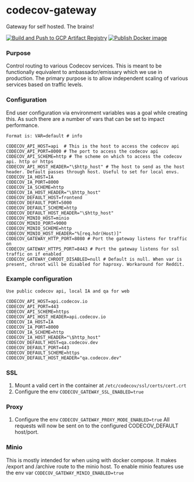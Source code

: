 # codecov-gateway
Gateway for self hosted. The brains!

[![Build and Push to GCP Artifact Registry](https://github.com/codecov/codecov-gateway/actions/workflows/gcr.yml/badge.svg)](https://github.com/codecov/codecov-gateway/actions/workflows/gcr.yml)
[![Publish Docker image](https://github.com/codecov/codecov-gateway/actions/workflows/release.yml/badge.svg)](https://github.com/codecov/codecov-gateway/actions/workflows/release.yml)

### Purpose
Control routing to various Codecov services. This is meant to be functionally equivalent to ambassador/emissary which we use in production. The primary purpose is to allow independent scaling of various services based on traffic levels.

### Configuration
End user configuration via environment variables was a goal while creating this. As such there are a number of vars that can be set to impact performance.
```text
Format is: VAR=default # info

CODECOV_API_HOST=api  # This is the host to access the codecov api
CODECOV_API_PORT=8000 # The port to access the codecov api
CODECOV_API_SCHEME=http # The scheme on which to access the codecov api. http or https
CODECOV_API_HOST_HEADER="\$http_host" # The host to send as the host header. Default passes through host. Useful to set for local envs.
CODECOV_IA_HOST=IA
CODECOV_IA_PORT=8000
CODECOV_IA_SCHEME=http
CODECOV_IA_HOST_HEADER="\$http_host"
CODECOV_DEFAULT_HOST=frontend
CODECOV_DEFAULT_PORT=5000
CODECOV_DEFAULT_SCHEME=http
CODECOV_DEFAULT_HOST_HEADER="\$http_host"
CODECOV_MINIO_HOST=minio
CODECOV_MINIO_PORT=9000
CODECOV_MINIO_SCHEME=http
CODECOV_MINIO_HOST_HEADER="%[req.hdr(Host)]"
CODECOV_GATEWAY_HTTP_PORT=8080 # Port the gateway listens for traffic on
CODECOV_GATEWAY_HTTPS_PORT=8443 # Port the gateway listens for ssl traffic on if enabled
CODECOV_GATEWAY_CHROOT_DISABLED=null # Default is null. When var is present, chroot will be disabled for haproxy. Workaround for Reddit.
```
### Example configuration
```text
Use public codecov api, local IA and qa for web

CODECOV_API_HOST=api.codecov.io
CODECOV_API_PORT=443
CODECOV_API_SCHEME=https 
CODECOV_API_HOST_HEADER=api.codecov.io
CODECOV_IA_HOST=IA
CODECOV_IA_PORT=8000
CODECOV_IA_SCHEME=http
CODECOV_IA_HOST_HEADER="\$http_host"
CODECOV_DEFAULT_HOST=qa.codecov.dev
CODECOV_DEFAULT_PORT=443
CODECOV_DEFAULT_SCHEME=https
CODECOV_DEFAULT_HOST_HEADER="qa.codecov.dev"
```

### SSL
1. Mount a valid cert in the container at `/etc/codecov/ssl/certs/cert.crt`
2. Configure the env `CODECOV_GATEWAY_SSL_ENABLED=true` 

### Proxy
1. Configure the env `CODECOV_GATEWAY_PROXY_MODE_ENABLED=true`
All requests will now be sent on to the configured CODECOV_DEFAULT host/port.

### Minio
This is mostly intended for when using with docker compose. It makes /export and /archive route to the minio host. To enable minio features use the env var `CODECOV_GATEWAY_MINIO_ENABLED=true`
